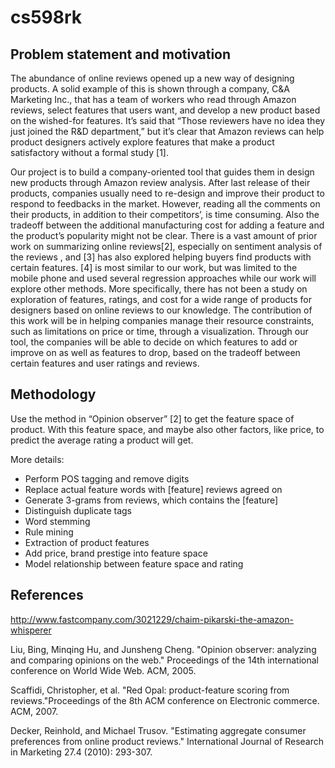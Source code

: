 # cs598rk

## Problem statement and motivation  
The abundance of online reviews opened up a new way of designing products. A solid example of this is shown through a company, C&A Marketing Inc., that has a team of workers who read through Amazon reviews, select features that users want, and develop a new product based on the wished-for features. It’s said that “Those reviewers have no idea they just joined the R&D department,” but it’s clear that Amazon reviews can help product designers actively explore features that make a product satisfactory without a formal study [1].  

Our project is to build a company-oriented tool that guides them in design new products through Amazon review analysis. After last release of their products, companies usually need to re-design and improve their product to respond to feedbacks in the market. However, reading all the comments on their products, in addition to their competitors’, is time consuming. Also the tradeoff between the additional manufacturing cost for adding a feature and the product’s popularity might not be clear. There is a vast amount of prior work on summarizing online reviews[2], especially on sentiment analysis of the reviews , and [3] has also explored helping buyers find products with certain features. [4] is most similar to our work, but was limited to the mobile phone and used several regression approaches while our work will explore other methods. More specifically, there has not been a study on exploration of features, ratings, and cost for a wide range of products for designers based on online reviews to our knowledge. The contribution of this work will be in helping companies manage their resource constraints,  such as limitations on price or time, through a visualization. Through our tool, the companies will be able to decide on which features  to add or improve on as well as features to drop, based on the tradeoff between certain features and user ratings and reviews.  

## Methodology  

Use the method in “Opinion observer” [2] to get the feature space of product. With this feature space, and maybe also other factors, like price, to predict the average rating a product will get.  

More details:  
* Perform POS tagging and remove digits  
* Replace actual feature words with [feature] reviews agreed on  
* Generate 3-grams from reviews, which contains the [feature]  
* Distinguish duplicate tags  
* Word stemming  
* Rule mining  
* Extraction of product features  
* Add price, brand prestige into feature space  
* Model relationship between feature space and rating  

## References  

http://www.fastcompany.com/3021229/chaim-pikarski-the-amazon-whisperer  

Liu, Bing, Minqing Hu, and Junsheng Cheng. "Opinion observer: analyzing and comparing opinions on the web." Proceedings of the 14th international conference on World Wide Web. ACM, 2005.  

Scaffidi, Christopher, et al. "Red Opal: product-feature scoring from reviews."Proceedings of the 8th ACM conference on Electronic commerce. ACM, 2007.  

Decker, Reinhold, and Michael Trusov. "Estimating aggregate consumer preferences from online product reviews." International Journal of Research in Marketing 27.4 (2010): 293-307.  


